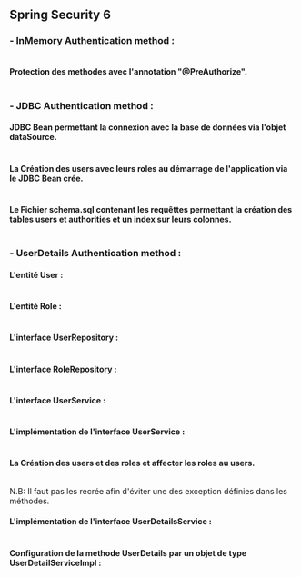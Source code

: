 <h2>Spring Security 6 </h2>

<h3>- InMemory Authentication method :</h3>
<img src="Screenshots/in_memory.png" alt="">
<h4>Protection des methodes avec l'annotation "@PreAuthorize".</h4>
<img src="Screenshots/method_protec.png" alt="">


<h3>- JDBC Authentication method :</h3>
<h4>JDBC Bean permettant la connexion avec la base de données via l'objet dataSource.</h4>
<img src="Screenshots/jdbc_auth.png" alt="">
<h4>La Création des users avec leurs roles au démarrage de l'application via le JDBC Bean crée.</h4>
<img src="Screenshots/user_crea.png" alt="">
<h4>Le Fichier schema.sql contenant les requêttes permettant la création des tables users et authorities et un index sur leurs colonnes.</h4>
<img src="Screenshots/schema_sql.png" alt="">

<h3>- UserDetails Authentication method :</h3>
<h4>L'entité User :</h4>
<img src="Screenshots/user_entity.png" alt="">
<h4>L'entité Role :</h4>
<img src="Screenshots/role_entity.png" alt="">

<h4>L'interface UserRepository :</h4>
<img src="Screenshots/i_userrepo.png" alt="">
<h4>L'interface RoleRepository :</h4>
<img src="Screenshots/role_repo.png" alt="">

<h4>L'interface UserService :</h4>
<img src="Screenshots/user_service.png" alt="">
<h4>L'implémentation de l'interface UserService :</h4>
<img src="Screenshots/user_implpng" alt="">

<h4>La Création des users et des roles et affecter les roles au users.</h4>
<img src="Screenshots/user_detail.png" alt="">
<p>N.B: Il faut pas les recrée afin d'éviter une des exception définies dans les méthodes.</p>

<h4>L'implémentation de l'interface UserDetailsService :</h4>
<img src="Screenshots/user_detail_impl.png" alt="">
<h4>Configuration de la methode UserDetails par un objet de type UserDetailServiceImpl :</h4>
<img src="Screenshots/filter_chain.png" alt="">
